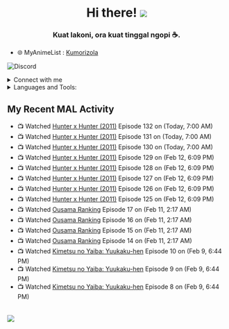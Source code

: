 <h1 align="center">Hi there! <img src="https://media.giphy.com/media/hvRJCLFzcasrR4ia7z/giphy.gif" width="25px"> </h1>
<h3 align="center">Kuat lakoni, ora kuat tinggal ngopi ☕.</h3>

- 🌐 MyAnimeList : [Kumorizola](https://myanimelist.net/animelist/Kumorizola)

![Discord](https://discord.c99.nl/widget/theme-3/761213268009943051.png)
<details>
      <summary>Connect with me</summary>
    <p align="left">
        <a href="https://www.facebook.com/kumori.hartley.1" target="blank"><img align="center"
                src="https://raw.githubusercontent.com/rahuldkjain/github-profile-readme-generator/master/src/images/icons/Social/facebook.svg"
                alt="kumori hartley" height="30" width="40" /></a>
        <a href="https://www.instagram.com/kumorizola/" target="blank"><img align="center"
                src="https://raw.githubusercontent.com/rahuldkjain/github-profile-readme-generator/master/src/images/icons/Social/instagram.svg"
                alt="kumorizola" height="30" width="40" /></a>
        <a href="https://discord.com" target="blank"><img align="center"
                src="https://raw.githubusercontent.com/rahuldkjain/github-profile-readme-generator/master/src/images/icons/Social/discord.svg"
                alt="Kumori#5882" height="30" width="40" /></a>
    </p>
</details>

<details>
    <summary align="left">Languages and Tools:</summary>
<p align="left">
      <a href="https://www.w3schools.com/css/" target="_blank">
        <img src="https://raw.githubusercontent.com/devicons/devicon/master/icons/css3/css3-original-wordmark.svg"
            alt="css3" width="40" height="40" /> </a> <a href="https://www.w3.org/html/" target="_blank"> <img
            src="https://raw.githubusercontent.com/devicons/devicon/master/icons/html5/html5-original-wordmark.svg"
            alt="html5" width="40" height="40" /> </a> <a href="https://www.java.com" target="_blank"> <img
            src="https://raw.githubusercontent.com/devicons/devicon/master/icons/java/java-original.svg" alt="java"
            width="40" height="40" /> </a> <a href="https://developer.mozilla.org/en-US/docs/Web/JavaScript"
            target="_blank"> <img
            src="https://raw.githubusercontent.com/devicons/devicon/master/icons/javascript/javascript-original.svg"
            alt="javascript" width="40" height="40" /> </a> <a href="https://nodejs.org" target="_blank"> <img
            src="https://raw.githubusercontent.com/devicons/devicon/master/icons/nodejs/nodejs-original-wordmark.svg"
            alt="nodejs" width="40" height="40" /> </a> <a href="https://www.python.org" target="_blank"> <img
            src="https://raw.githubusercontent.com/devicons/devicon/master/icons/python/python-original.svg"
            alt="python" width="40" height="40" /> </a> <a href="https://www.typescriptlang.org/" target="_blank"> <img
            src="https://raw.githubusercontent.com/devicons/devicon/master/icons/typescript/typescript-original.svg" 
            alt="typescript" width="40" height="40" /> </a> <a href="https://www.photoshop.com/en" target="_blank"> <img
            src="https://upload.wikimedia.org/wikipedia/commons/a/af/Adobe_Photoshop_CC_icon.svg" alt="photoshop" width="40" height="40"/> </a>
            <a href="https://www.adobe.com/products/premiere.html" target="_blank"> <img
            src="https://upload.wikimedia.org/wikipedia/commons/4/40/Adobe_Premiere_Pro_CC_icon.svg" alt="Premiere pro" width="40" height="40"/> </a>
            <a href="https://www.adobe.com/in/products/illustrator.html" target="_blank"> <img 
            src="https://upload.wikimedia.org/wikipedia/commons/f/fb/Adobe_Illustrator_CC_icon.svg" alt="illustrator" width="40" height="40"/> </a>
      
 </details>
 
 <h2> My Recent MAL Activity</h2>
<!-- MAL_ACTIVITY:start -->

- 📺 Watched [Hunter x Hunter (2011)](https://MyAnimeList.net/anime.php?id=11061) Episode 132 on (Today, 7:00 AM)
- 📺 Watched [Hunter x Hunter (2011)](https://MyAnimeList.net/anime.php?id=11061) Episode 131 on (Today, 7:00 AM)
- 📺 Watched [Hunter x Hunter (2011)](https://MyAnimeList.net/anime.php?id=11061) Episode 130 on (Today, 7:00 AM)
- 📺 Watched [Hunter x Hunter (2011)](https://MyAnimeList.net/anime.php?id=11061) Episode 129 on (Feb 12, 6:09 PM)
- 📺 Watched [Hunter x Hunter (2011)](https://MyAnimeList.net/anime.php?id=11061) Episode 128 on (Feb 12, 6:09 PM)
- 📺 Watched [Hunter x Hunter (2011)](https://MyAnimeList.net/anime.php?id=11061) Episode 127 on (Feb 12, 6:09 PM)
- 📺 Watched [Hunter x Hunter (2011)](https://MyAnimeList.net/anime.php?id=11061) Episode 126 on (Feb 12, 6:09 PM)
- 📺 Watched [Hunter x Hunter (2011)](https://MyAnimeList.net/anime.php?id=11061) Episode 125 on (Feb 12, 6:09 PM)
- 📺 Watched [Ousama Ranking](https://MyAnimeList.net/anime.php?id=40834) Episode 17 on (Feb 11, 2:17 AM)
- 📺 Watched [Ousama Ranking](https://MyAnimeList.net/anime.php?id=40834) Episode 16 on (Feb 11, 2:17 AM)
- 📺 Watched [Ousama Ranking](https://MyAnimeList.net/anime.php?id=40834) Episode 15 on (Feb 11, 2:17 AM)
- 📺 Watched [Ousama Ranking](https://MyAnimeList.net/anime.php?id=40834) Episode 14 on (Feb 11, 2:17 AM)
- 📺 Watched [Kimetsu no Yaiba: Yuukaku-hen](https://MyAnimeList.net/anime.php?id=47778) Episode 10 on (Feb 9, 6:44 PM)
- 📺 Watched [Kimetsu no Yaiba: Yuukaku-hen](https://MyAnimeList.net/anime.php?id=47778) Episode 9 on (Feb 9, 6:44 PM)
- 📺 Watched [Kimetsu no Yaiba: Yuukaku-hen](https://MyAnimeList.net/anime.php?id=47778) Episode 8 on (Feb 9, 6:44 PM)

<!-- MAL_ACTIVITY:end -->

  
<h2 align="left"> <img src="https://media.discordapp.net/attachments/918405470073520168/919220018355523584/ezgif.com-gif-maker_1.gif">
